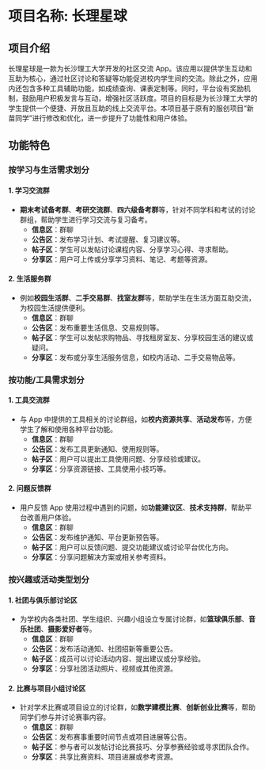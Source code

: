 # 项目名称: 长理星球

## 项目介绍

长理星球是一款为长沙理工大学开发的社区交流 App。该应用以提供学生互动和互助为核心，通过社区讨论和答疑等功能促进校内学生间的交流。除此之外，应用内还包含多种工具辅助功能，如成绩查询、课表定制等。同时，平台设有奖励机制，鼓励用户积极发言与互动，增强社区活跃度。项目的目标是为长沙理工大学的学生提供一个便捷、开放且互助的线上交流平台。本项目基于原有的服创项目“新苗同学”进行修改和优化，进一步提升了功能性和用户体验。

## 功能特色

### 按学习与生活需求划分

#### 1. 学习交流群

- **期末考试备考群**、**考研交流群**、**四六级备考群**等，针对不同学科和考试的讨论群组，帮助学生进行学习交流与复习备考。
  - **信息区**：群聊
  - **公告区**：发布学习计划、考试提醒、复习建议等。
  - **帖子区**：学生可以发帖讨论课程内容、分享学习心得、寻求帮助。
  - **分享区**：用户可上传或分享学习资料、笔记、考题等资源。

#### 2. 生活服务群

- 例如**校园生活群**、**二手交易群**、**找室友群**等，帮助学生在生活方面互助交流，为校园生活提供便利。
  - **信息区**：群聊
  - **公告区**：发布重要生活信息、交易规则等。
  - **帖子区**：学生可以发帖求购物品、寻找租房室友、分享校园生活的建议或疑问。
  - **分享区**：发布或分享生活服务信息，如校内活动、二手交易物品等。

### 按功能/工具需求划分

#### 1. 工具交流群

- 与 App 中提供的工具相关的讨论群组，如**校内资源共享**、**活动发布**等，方便学生了解和使用各种平台功能。
  - **信息区**：群聊
  - **公告区**：发布工具更新通知、使用规则等。
  - **帖子区**：用户可以提出工具使用问题、分享经验或建议。
  - **分享区**：分享资源链接、工具使用小技巧等。

#### 2. 问题反馈群

- 用户反馈 App 使用过程中遇到的问题，如**功能建议区**、**技术支持群**，帮助平台改善用户体验。
  - **信息区**：群聊
  - **公告区**：发布维护通知、平台更新预告等。
  - **帖子区**：用户可以反馈问题、提交功能建议或讨论平台优化方向。
  - **分享区**：分享问题解决方案或相关参考资料。

### 按兴趣或活动类型划分

#### 1. 社团与俱乐部讨论区

- 为学校内各类社团、学生组织、兴趣小组设立专属讨论群，如**篮球俱乐部**、**音乐社团**、**摄影爱好者**等。
  - **信息区**：群聊
  - **公告区**：发布活动通知、社团招新等重要公告。
  - **帖子区**：成员可以讨论活动内容、提出建议或分享经验。
  - **分享区**：分享社团活动照片、视频或其他资源。

#### 2. 比赛与项目小组讨论区

- 针对学术比赛或项目设立的讨论群，如**数学建模比赛**、**创新创业比赛**等，帮助同学们参与并讨论赛事内容。
  - **信息区**：群聊
  - **公告区**：发布赛事重要时间节点或项目进展等公告。
  - **帖子区**：参与者可以发帖讨论比赛技巧、分享参赛经验或寻求团队合作。
  - **分享区**：共享比赛资料、项目进展或参考资源。

